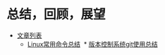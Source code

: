 总结，回顾，展望
============================

* [文章列表](README.md)
  * [Linux常用命令总结](docs/linux-commends.md)
  * [版本控制系统git使用总结](docs/git-commends.md)
